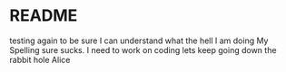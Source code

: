 # README #
testing again to
be sure I can understand what the hell I am doing
My Spelling sure sucks. I need to work on coding
lets keep going down the rabbit hole Alice
